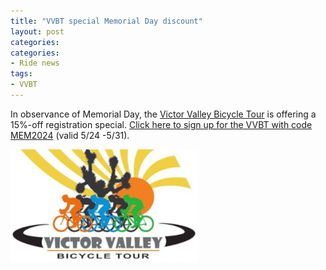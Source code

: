```yaml
---
title: "VVBT special Memorial Day discount"
layout: post
categories:
categories:
- Ride news
tags:
- VVBT
---
```


In observance of Memorial Day, the [Victor Valley Bicycle Tour](http://www.victorvalleybicycletour.com) is offering a 15%-off registration special. [Click here to sign up for the VVBT with code MEM2024](https://www.active.com/orgs/victor-valley-bicycle-tour) (valid 5/24 -5/31).

[![Victor Valley Bicycle Tour](/assets/img/2024/vvbt.png "Victor Valley Bicycle Tour")](https://www.active.com/orgs/victor-valley-bicycle-tour)
